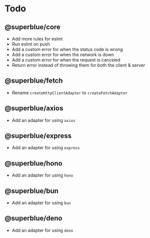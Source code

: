 # Todo

## @superblue/core

- Add more rules for eslint
- Run eslint on push
- Add a custom error for when the status code is wrong
- Add a custom error for when the network is down
- Add a custom error for when the request is canceled
- Return error instead of throwing them for both the client & server

## @superblue/fetch

- Rename `createHttpClientAdapter` to `createFetchAdapter`

## @superblue/axios

- Add an adapter for using `axios`

## @superblue/express

- Add an adapter for using `express`

## @superblue/hono

- Add an adapter for using `hono`

## @superblue/bun

- Add an adapter for using `bun`

## @superblue/deno

- Add an adapter for using `deno`
